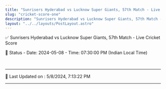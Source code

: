 ```yaml
---
title: "Sunrisers Hyderabad vs Lucknow Super Giants, 57th Match - Live Cricket Score"
slug: "cricket-score-one"
description: "Sunrisers Hyderabad vs Lucknow Super Giants, 57th Match - Live Cricket Score - Date: 2024-05-08 - Time: 07:30:00 PM (Indian Local Time)."
layout: "../../layouts/PostLayout.astro"
--- 
```


✅ Sunrisers Hyderabad vs Lucknow Super Giants, 57th Match - Live Cricket Score

📑 Status - Date: 2024-05-08 - Time: 07:30:00 PM (Indian Local Time)

<br />

***

📝 Last Updated on : 5/8/2024, 7:13:22 PM

***

